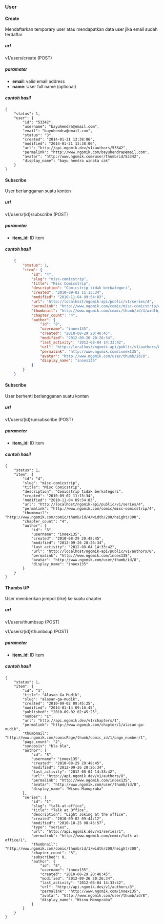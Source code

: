 ### User


#### Create
Mendaftarkan temporary user atau mendapatkan data user jika email sudah terdaftar 

##### url
v1/users/create (POST)

##### parameter
* **email**: valid email address
* **name**: User full name (optional)

##### contoh hasil

    {
        "status": 1,
        "user": {
            "id": "53342",
            "username": "bayuhendra@email.com",
            "email": "bayuhendra@email.com",
            "status": "3",
            "created": "2014-01-21 13:38:06",
            "modified": "2014-01-21 13:38:06",
            "url": "http://api.ngomik.dev/v1/authors/53342",
            "permalink": "http://www.ngomik.com/bayuhendra@email.com",
            "avatar": "http://www.ngomik.com/user/thumb/id/53342",
            "display_name": "bayu hendra winata cak"
        }
    }
    
#### Subscribe
User berlangganan suatu konten

##### url
v1/users/{id}/subscribe (POST)

##### parameter
* **item_id**: ID item

##### contoh hasil

````json
    {
        "status": 1,
        "item": {
            "id": "4",
            "slug": "misc-comicstrip",
            "title": "Misc Comicstrip",
            "description": "Comicstrip tidak berkategori",
            "created": "2010-09-02 11:13:34",
            "modified": "2010-11-04 09:54:03",
            "url": "http://localhost/ngomik-api/public/v1/series/4",
            "permalink": "http://www.ngomik.com/comic/misc-comicstrip/4",
            "thumbnail": "http://www.ngomik.com/comic/thumb/id/4/width/200/height/300",
            "chapter_count": "4",
            "author": {
                "id": "8",
                "username": "inoex135",
                "created": "2010-08-29 20:48:45",
                "modified": "2012-09-26 20:26:34",
                "last_activity": "2012-08-04 14:33:42",
                "url": "http://localhost/ngomik-api/public/v1/authors/8",
                "permalink": "http://www.ngomik.com/inoex135",
                "avatar": "http://www.ngomik.com/user/thumb/id/8",
                "display_name": "inoex135"
            }
        }
    }
````
    
#### Subscribe
User berhenti berlangganan suatu konten

##### url
v1/users/{id}/unsubscribe (POST)

##### parameter
* **item_id**: ID item

##### contoh hasil

    {
        "status": 1,
        "item": {
            "id": "4",
            "slug": "misc-comicstrip",
            "title": "Misc Comicstrip",
            "description": "Comicstrip tidak berkategori",
            "created": "2010-09-02 11:13:34",
            "modified": "2010-11-04 09:54:03",
            "url": "http://localhost/ngomik-api/public/v1/series/4",
            "permalink": "http://www.ngomik.com/comic/misc-comicstrip/4",
            "thumbnail": "http://www.ngomik.com/comic/thumb/id/4/width/200/height/300",
            "chapter_count": "4",
            "author": {
                "id": "8",
                "username": "inoex135",
                "created": "2010-08-29 20:48:45",
                "modified": "2012-09-26 20:26:34",
                "last_activity": "2012-08-04 14:33:42",
                "url": "http://localhost/ngomik-api/public/v1/authors/8",
                "permalink": "http://www.ngomik.com/inoex135",
                "avatar": "http://www.ngomik.com/user/thumb/id/8",
                "display_name": "inoex135"
            }
        }
    }
    
#### Thumbs UP
User memberikan jempol (like) ke suatu chapter

##### url
v1/users/thumbsup (POST)

v1/users/{id}/thumbsup (POST)

##### parameter
* **item_id**: ID item

##### contoh hasil

    {
        "status": 1,
        "item": {
            "id": "1",
            "title": "Alasan Ga Mudik",
            "slug": "alasan-ga-mudik",
            "created": "2010-09-02 09:45:25",
            "modified": "2014-01-14 09:16:45",
            "published": "2010-09-02 02:45:25",
            "number": "1",
            "url": "http://api.ngomik.dev/v1/chapters/1",
            "permalink": "http://www.ngomik.com/chapter/1/alasan-ga-mudik",
            "thumbnail": "http://www.ngomik.com/comicPage/thumb/comic_id/1/page_number/1",
            "page_count": "2",
            "synopsis": "bla bla",
            "author": {
                "id": "8",
                "username": "inoex135",
                "created": "2010-08-29 20:48:45",
                "modified": "2012-09-26 20:26:34",
                "last_activity": "2012-08-04 14:33:42",
                "url": "http://api.ngomik.dev/v1/authors/8",
                "permalink": "http://www.ngomik.com/inoex135",
                "avatar": "http://www.ngomik.com/user/thumb/id/8",
                "display_name": "Wisnu Manupraba"
            },
            "series": {
                "id": "1",
                "slug": "talk-at-office",
                "title": "Talk at Office",
                "description": "Light Joking at the office",
                "created": "2010-09-02 09:44:12",
                "modified": "2010-10-25 08:45:57",
                "type": "series",
                "url": "http://api.ngomik.dev/v1/series/1",
                "permalink": "http://www.ngomik.com/comic/talk-at-office/1",
                "thumbnail": "http://www.ngomik.com/comic/thumb/id/1/width/200/height/300",
                "chapter_count": "3",
                "subscribed": 0,
                "author": {
                    "id": "8",
                    "username": "inoex135",
                    "created": "2010-08-29 20:48:45",
                    "modified": "2012-09-26 20:26:34",
                    "last_activity": "2012-08-04 14:33:42",
                    "url": "http://api.ngomik.dev/v1/authors/8",
                    "permalink": "http://www.ngomik.com/inoex135",
                    "avatar": "http://www.ngomik.com/user/thumb/id/8",
                    "display_name": "Wisnu Manupraba"
                }
            }
        }
    }